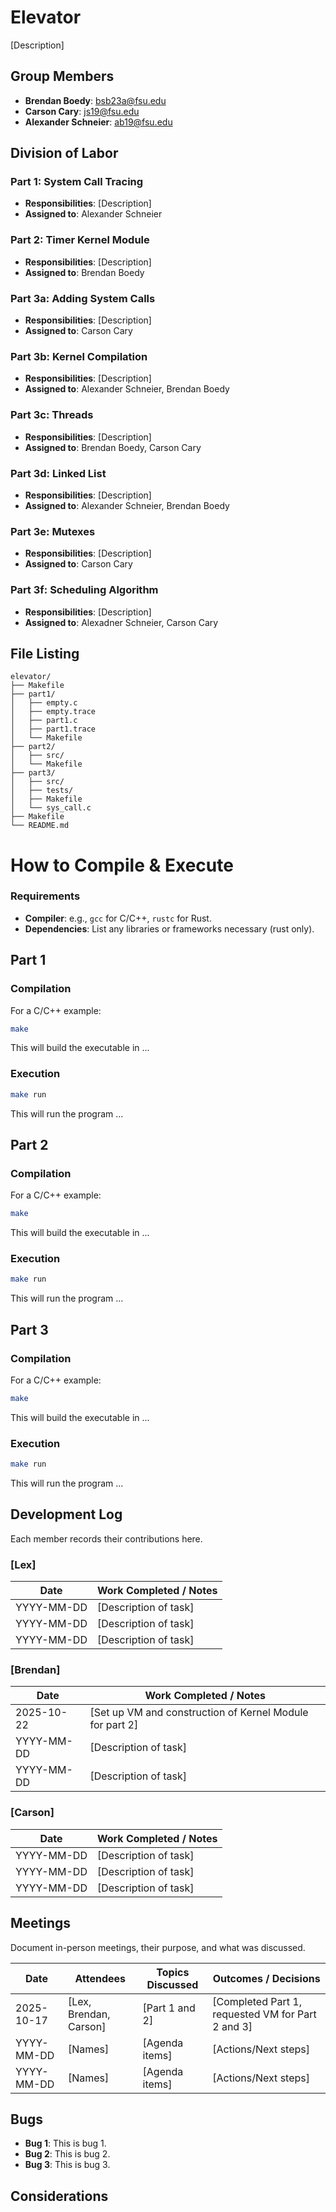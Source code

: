 # Elevator

[Description]

## Group Members
- **Brendan Boedy**: bsb23a@fsu.edu
- **Carson Cary**: js19@fsu.edu
- **Alexander Schneier**: ab19@fsu.edu
## Division of Labor

### Part 1: System Call Tracing
- **Responsibilities**: [Description]
- **Assigned to**: Alexander Schneier

### Part 2: Timer Kernel Module
- **Responsibilities**: [Description]
- **Assigned to**: Brendan Boedy

### Part 3a: Adding System Calls
- **Responsibilities**: [Description]
- **Assigned to**: Carson Cary

### Part 3b: Kernel Compilation
- **Responsibilities**: [Description]
- **Assigned to**: Alexander Schneier, Brendan Boedy

### Part 3c: Threads
- **Responsibilities**: [Description]
- **Assigned to**: Brendan Boedy, Carson Cary 

### Part 3d: Linked List
- **Responsibilities**: [Description]
- **Assigned to**: Alexander Schneier, Brendan Boedy

### Part 3e: Mutexes
- **Responsibilities**: [Description]
- **Assigned to**: Carson Cary

### Part 3f: Scheduling Algorithm
- **Responsibilities**: [Description]
- **Assigned to**: Alexadner Schneier, Carson Cary

## File Listing
```
elevator/
├── Makefile
├── part1/
│   ├── empty.c
│   ├── empty.trace
│   ├── part1.c
│   ├── part1.trace
│   └── Makefile
├── part2/
│   ├── src/
│   └── Makefile
├── part3/
│   ├── src/
│   ├── tests/
│   ├── Makefile
│   └── sys_call.c
├── Makefile
└── README.md

```
# How to Compile & Execute

### Requirements
- **Compiler**: e.g., `gcc` for C/C++, `rustc` for Rust.
- **Dependencies**: List any libraries or frameworks necessary (rust only).

## Part 1

### Compilation
For a C/C++ example:
```bash
make
```
This will build the executable in ...
### Execution
```bash
make run
```
This will run the program ...

## Part 2

### Compilation
For a C/C++ example:
```bash
make
```
This will build the executable in ...
### Execution
```bash
make run
```
This will run the program ...


## Part 3

### Compilation
For a C/C++ example:
```bash
make
```
This will build the executable in ...
### Execution
```bash
make run
```
This will run the program ...

## Development Log
Each member records their contributions here.

### [Lex]

| Date       | Work Completed / Notes |
|------------|------------------------|
| YYYY-MM-DD | [Description of task]  |
| YYYY-MM-DD | [Description of task]  |
| YYYY-MM-DD | [Description of task]  |

### [Brendan]

| Date       | Work Completed / Notes |
|------------|------------------------|
| 2025-10-22 | [Set up VM and construction of Kernel Module for part 2]  |
| YYYY-MM-DD | [Description of task]  |
| YYYY-MM-DD | [Description of task]  |


### [Carson]

| Date       | Work Completed / Notes |
|------------|------------------------|
| YYYY-MM-DD | [Description of task]  |
| YYYY-MM-DD | [Description of task]  |
| YYYY-MM-DD | [Description of task]  |


## Meetings
Document in-person meetings, their purpose, and what was discussed.

| Date       | Attendees            | Topics Discussed | Outcomes / Decisions |
|------------|----------------------|------------------|-----------------------|
| 2025-10-17 | [Lex, Brendan, Carson]              | [Part 1 and 2]   | [Completed Part 1, requested VM for Part 2 and 3]  |
| YYYY-MM-DD | [Names]              | [Agenda items]   | [Actions/Next steps]  |
| YYYY-MM-DD | [Names]              | [Agenda items]   | [Actions/Next steps]  |



## Bugs
- **Bug 1**: This is bug 1.
- **Bug 2**: This is bug 2.
- **Bug 3**: This is bug 3.

## Considerations


